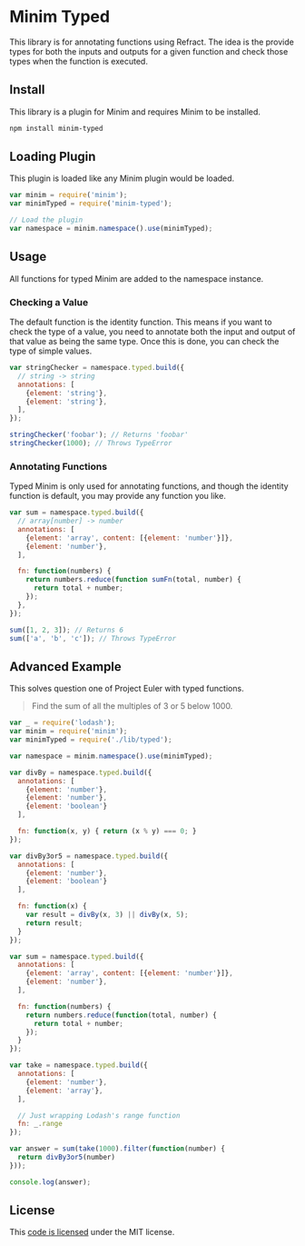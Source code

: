 # Minim Typed

This library is for annotating functions using Refract. The idea is the provide types for both the inputs and outputs for a given function and check those types when the function is executed.

## Install

This library is a plugin for Minim and requires Minim to be installed.

```sh
npm install minim-typed
```

## Loading Plugin

This plugin is loaded like any Minim plugin would be loaded.

```js
var minim = require('minim');
var minimTyped = require('minim-typed');

// Load the plugin
var namespace = minim.namespace().use(minimTyped);
```

## Usage

All functions for typed Minim are added to the namespace instance.

### Checking a Value

The default function is the identity function. This means if you want to check the type of a value, you need to annotate both the input and output of that value as being the same type. Once this is done, you can check the type of simple values.

```js
var stringChecker = namespace.typed.build({
  // string -> string
  annotations: [
    {element: 'string'},
    {element: 'string'},
  ],
});

stringChecker('foobar'); // Returns 'foobar'
stringChecker(1000); // Throws TypeError
```

### Annotating Functions

Typed Minim is only used for annotating functions, and though the identity function is default, you may provide any function you like.

```js
var sum = namespace.typed.build({
  // array[number] -> number
  annotations: [
    {element: 'array', content: [{element: 'number'}]},
    {element: 'number'},
  ],

  fn: function(numbers) {
    return numbers.reduce(function sumFn(total, number) {
      return total + number;
    });
  },
});

sum([1, 2, 3]); // Returns 6
sum(['a', 'b', 'c']); // Throws TypeError
```

## Advanced Example

This solves question one of Project Euler with typed functions.

> Find the sum of all the multiples of 3 or 5 below 1000.

```js
var _ = require('lodash');
var minim = require('minim');
var minimTyped = require('./lib/typed');

var namespace = minim.namespace().use(minimTyped);

var divBy = namespace.typed.build({
  annotations: [
    {element: 'number'},
    {element: 'number'},
    {element: 'boolean'}
  ],

  fn: function(x, y) { return (x % y) === 0; }
});

var divBy3or5 = namespace.typed.build({
  annotations: [
    {element: 'number'},
    {element: 'boolean'}
  ],

  fn: function(x) {
    var result = divBy(x, 3) || divBy(x, 5);
    return result;
  }
});

var sum = namespace.typed.build({
  annotations: [
    {element: 'array', content: [{element: 'number'}]},
    {element: 'number'},
  ],

  fn: function(numbers) {
    return numbers.reduce(function(total, number) {
      return total + number;
    });
  }
});

var take = namespace.typed.build({
  annotations: [
    {element: 'number'},
    {element: 'array'},
  ],

  // Just wrapping Lodash's range function
  fn: _.range
});

var answer = sum(take(1000).filter(function(number) {
  return divBy3or5(number)
}));

console.log(answer);
```

## License

This [code is licensed](./LICENSE) under the MIT license.
